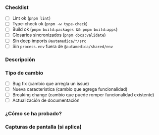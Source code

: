### Checklist
- [ ] Lint ok (`pnpm lint`)
- [ ] Type-check ok (`pnpm -w type-check`)
- [ ] Build ok (`pnpm build:packages && pnpm build:apps`)
- [ ] Glosarios sincronizados (`pnpm docs:validate`)
- [ ] Sin deep imports `@autamedica/*/src`
- [ ] Sin `process.env` fuera de `@autamedica/shared/env`

### Descripción

<!-- Describe los cambios realizados -->

### Tipo de cambio

- [ ] Bug fix (cambio que arregla un issue)
- [ ] Nueva característica (cambio que agrega funcionalidad)
- [ ] Breaking change (cambio que puede romper funcionalidad existente)
- [ ] Actualización de documentación

### ¿Cómo se ha probado?

<!-- Describe las pruebas que has ejecutado para verificar tus cambios -->

### Capturas de pantalla (si aplica)

<!-- Agrega capturas de pantalla para mostrar los cambios visuales -->